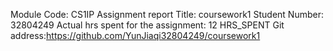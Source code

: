 Module Code: CS1IP
Assignment report Title: coursework1
Student Number: 32804249
Actual hrs spent for the assignment: 12 HRS_SPENT
Git address:https://github.com/YunJiaqi32804249/coursework1

